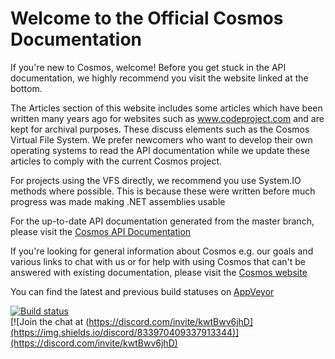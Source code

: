 ﻿# Welcome to the Official Cosmos Documentation</h1>
  
If you're new to Cosmos, welcome! Before you get stuck in the API documentation, we highly recommend you visit the website linked at the bottom.  
  
The Articles section of this website includes some articles which have been written many years ago for websites such as www.codeproject.com and are kept for archival purposes. These discuss elements such as the Cosmos Virtual File System. We prefer newcomers who want to develop their own operating systems to read the API documentation while we update these articles to comply with the current Cosmos project. 
    
For projects using the VFS directly, we recommend you use System.IO methods where possible. This is because these were written before much progress was made making .NET assemblies usable
  
  
For the up-to-date API documentation generated from the master branch, please visit the [Cosmos API Documentation](https://cosmosos.github.io/api/Cosmos.Build.Tasks.html)  
  
If you're looking for general information about Cosmos e.g. our goals and various links to chat with us or for help with using Cosmos that can't be answered with existing documentation, please visit the [Cosmos website](https://gocosmos.org)  


You can find the latest and previous build statuses on [AppVeyor](https://ci.appveyor.com/project/CosmosOS/cosmos)  

[![Build status](https://ci.appveyor.com/api/projects/status/kust7g5dlnykhkaf/branch/master?svg=true)](https://ci.appveyor.com/project/CosmosOS/cosmos/branch/master)  
[![Join the chat at (https://discord.com/invite/kwtBwv6jhD](https://img.shields.io/discord/833970409337913344)](https://discord.com/invite/kwtBwv6jhD)  
